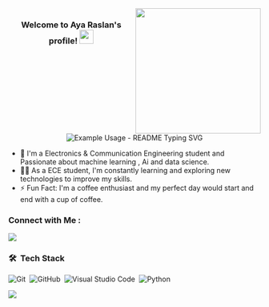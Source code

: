 
<img width="250" align="right" src="https://c.tenor.com/_DOBjnGspYAAAAAM/code-coding.gif">

<h3 align="center">
  Welcome to Aya Raslan's profile!
  <img src="https://media.giphy.com/media/hvRJCLFzcasrR4ia7z/giphy.gif" width="28">
</h3>

<!-- Typing SVG by DenverCoder1 - https://github.com/DenverCoder1/readme-typing-svg -->

<p align="center">
  <img src="https://readme-typing-svg.demolab.com/?lines=ECE+engineering+student;Always+learning+new+things;&font=Fira%20Code&center=true&width=380&height=50&duration=4000&pause=1000" alt="Example Usage - README Typing SVG">
</p>



- 🏢 I'm a Electronics & Communication Engineering student and Passionate about machine learning ,   Ai and data science.
- 👨‍💻 As a ECE student, I'm constantly learning and exploring new technologies to improve my skills.
- ⚡ Fun Fact: I'm a coffee enthusiast and my perfect day would start and end with a cup of coffee.


### Connect with Me :
<a href="[www.linkedin.com/in/aya-raslan-b72a731a7](https://www.linkedin.com/in/aya-raslan-b72a731a7/)" target="_blank"><img src="https://img.shields.io/badge/-Aya%20RASLAN-0077B5?style=for-the-badge&logo=Linkedin&logoColor=white"/></a>

### 🛠 &nbsp;Tech Stack
![Git](https://img.shields.io/badge/-Git-05122A?style=flat&logo=git)&nbsp;
![GitHub](https://img.shields.io/badge/-GitHub-05122A?style=flat&logo=github)&nbsp;
![Visual Studio Code](https://img.shields.io/badge/-Visual%20Studio%20Code-05122A?style=flat&logo=visual-studio-code&logoColor=007ACC)&nbsp;
![Python](https://img.shields.io/badge/-Python%20-05122A?style=flat&logo=python)&nbsp;





<a href="https://linkedin.com/in/aya-raslan-b72a731a7" target="_blank"><img src="https://img.shields.io/badge/-AYA%20RASLAN-0077B5?style=for-the-badge&logo=Linkedin&logoColor=white"/></a>

